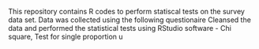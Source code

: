 This repository contains R codes to perform statiscal tests on the survey data set.
Data was collected using the following questionaire
Cleansed the data and performed the statistical tests using RStudio software - Chi square, Test for single proportion u
